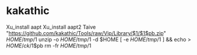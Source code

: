 # kakathic
Xu_install aapt
Xu_install aapt2
Taive "https://github.com/kakathic/Tools/raw/Vip/Library/$1/$1$pb.zip" $HOME/tmp/$1
unzip -o $HOME/tmp/$1 -d $HOME
[ -e $HOME/tmp/$1 ] && echo > $HOME/ck/$1$pb
rm -fr $HOME/tmp/$1
